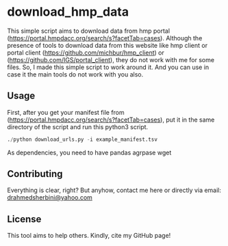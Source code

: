 # download_hmp_data

This simple script aims to download data from hmp portal (https://portal.hmpdacc.org/search/s?facetTab=cases). Although the presence of tools to download data from this website like hmp client or portal client (https://github.com/michbur/hmp_client) or (https://github.com/IGS/portal_client), they do not work with me for some files. So, I made this simple script to work around it. And you can use in case it the main tools do not work with you also.

## Usage

First, after you get your manifest file from (https://portal.hmpdacc.org/search/s?facetTab=cases), put it in the same directory of the script and run this python3 script.

```python
./python download_urls.py -i example_manifest.tsv

```
As dependencies, you need to have 
pandas
agrpase
wget
## Contributing
Everything is clear, right? But anyhow, contact me here or directly via email: drahmedsherbini@yahoo.com
## License
This tool aims to help others. Kindly, cite my GitHub page!
